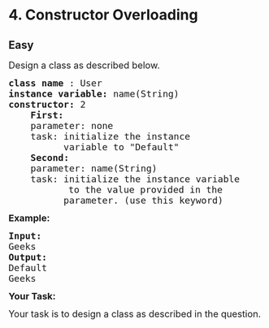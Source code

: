 # 4. Constructor Overloading
## Easy 
<div class="problem-statement">
                <p></p><p><span style="font-size:18px">Design a class as described below.</span></p>

<pre><span style="font-size:18px"><strong>class name </strong>: User
<strong>instance variable: </strong>name(String)
<strong>constructor:</strong> 2
&nbsp;   <strong>First:</strong>
&nbsp;   parameter: none
&nbsp;   task: initialize the instance
&nbsp;         variable to "Default"
&nbsp;   <strong>Second:
&nbsp;   </strong>parameter: name(String)
&nbsp;   task: initialize the instance variable</span>
&nbsp;             <span style="font-size:18px">to the value provided in the
&nbsp;         parameter. (use this keyword)</span>
</pre>

<p><span style="font-size:18px"><strong>Example:</strong></span></p>

<pre><span style="font-size:18px"><strong>Input:</strong>
Geeks
<strong>Output:
</strong>Default
Geeks</span>
</pre>

<p><span style="font-size:18px"><strong>Your Task:</strong></span></p>

<p><span style="font-size:18px">Your task is to design a class as described in the question.</span></p>

<p>&nbsp;</p>
 <p></p>
            </div>